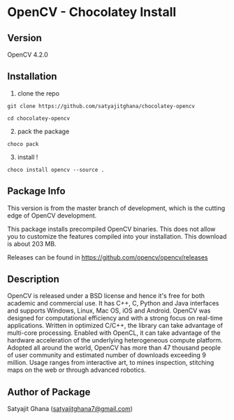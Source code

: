 ﻿# OpenCV - Chocolatey Install

## Version

OpenCV 4.2.0

## Installation

1. clone the repo

`git clone https://github.com/satyajitghana/chocolatey-opencv`

`cd chocolatey-opencv`

2. pack the package

`choco pack`

3. install !

`choco install opencv --source .`

## Package Info

This version is from the master branch of development, which is the cutting edge of OpenCV development.

This package installs precompiled OpenCV binaries. This does not allow you to customize the features compiled into your installation. This download is about 203 MB.

Releases can be found in https://github.com/opencv/opencv/releases

## Description

OpenCV is released under a BSD license and hence it's free for both academic and commercial use. It has C++, C, Python and Java interfaces and supports Windows, Linux, Mac OS, iOS and Android. OpenCV was designed for computational efficiency and with a strong focus on real-time applications. Written in optimized C/C++, the library can take advantage of multi-core processing. Enabled with OpenCL, it can take advantage of the hardware acceleration of the underlying heterogeneous compute platform. Adopted all around the world, OpenCV has more than 47 thousand people of user community and estimated number of downloads exceeding 9 million. Usage ranges from interactive art, to mines inspection, stitching maps on the web or through advanced robotics.

## Author of Package

Satyajit Ghana (satyajitghana7@gmail.com)